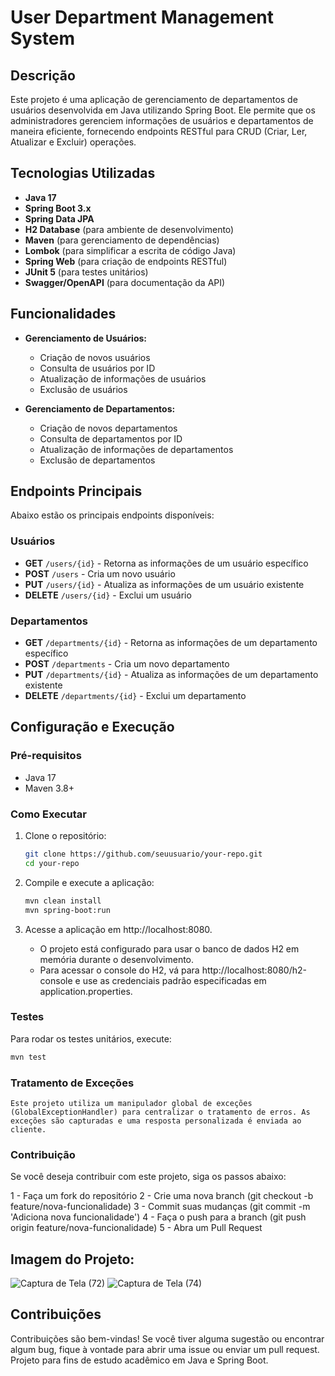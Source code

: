 # User Department Management System

## Descrição

Este projeto é uma aplicação de gerenciamento de departamentos de usuários desenvolvida em Java utilizando Spring Boot. Ele permite que os administradores gerenciem informações de usuários e departamentos de maneira eficiente, fornecendo endpoints RESTful para CRUD (Criar, Ler, Atualizar e Excluir) operações.

## Tecnologias Utilizadas

- **Java 17**
- **Spring Boot 3.x**
- **Spring Data JPA**
- **H2 Database** (para ambiente de desenvolvimento)
- **Maven** (para gerenciamento de dependências)
- **Lombok** (para simplificar a escrita de código Java)
- **Spring Web** (para criação de endpoints RESTful)
- **JUnit 5** (para testes unitários)
- **Swagger/OpenAPI** (para documentação da API)


## Funcionalidades

- **Gerenciamento de Usuários:**
  - Criação de novos usuários
  - Consulta de usuários por ID
  - Atualização de informações de usuários
  - Exclusão de usuários

- **Gerenciamento de Departamentos:**
  - Criação de novos departamentos
  - Consulta de departamentos por ID
  - Atualização de informações de departamentos
  - Exclusão de departamentos

## Endpoints Principais

Abaixo estão os principais endpoints disponíveis:

### Usuários
- **GET** `/users/{id}` - Retorna as informações de um usuário específico
- **POST** `/users` - Cria um novo usuário
- **PUT** `/users/{id}` - Atualiza as informações de um usuário existente
- **DELETE** `/users/{id}` - Exclui um usuário

### Departamentos
- **GET** `/departments/{id}` - Retorna as informações de um departamento específico
- **POST** `/departments` - Cria um novo departamento
- **PUT** `/departments/{id}` - Atualiza as informações de um departamento existente
- **DELETE** `/departments/{id}` - Exclui um departamento

## Configuração e Execução

### Pré-requisitos

- Java 17
- Maven 3.8+

### Como Executar

1. Clone o repositório:

   ```bash
   git clone https://github.com/seuusuario/your-repo.git
   cd your-repo
   ```
2. Compile e execute a aplicação:
    ```bash
   mvn clean install
   mvn spring-boot:run
    ```
3. Acesse a aplicação em http://localhost:8080.
    - O projeto está configurado para usar o banco de dados H2 em memória durante o desenvolvimento.
    - Para acessar o console do H2, vá para http://localhost:8080/h2-console e use as credenciais padrão especificadas em application.properties.

### Testes
Para rodar os testes unitários, execute:
   ```bash
   mvn test
   ```
### Tratamento de Exceções
    Este projeto utiliza um manipulador global de exceções (GlobalExceptionHandler) para centralizar o tratamento de erros. As exceções são capturadas e uma resposta personalizada é enviada ao cliente.

### Contribuição
Se você deseja contribuir com este projeto, siga os passos abaixo:

1 - Faça um fork do repositório
2 - Crie uma nova branch (git checkout -b feature/nova-funcionalidade)
3 - Commit suas mudanças (git commit -m 'Adiciona nova funcionalidade')
4 - Faça o push para a branch (git push origin feature/nova-funcionalidade)
5 - Abra um Pull Request

## Imagem do Projeto:
![Captura de Tela (72)](https://github.com/user-attachments/assets/b3c750a1-0c40-4ff4-ac3d-715d6466c6c4)
![Captura de Tela (74)](https://github.com/user-attachments/assets/3627a677-5a6f-4ce7-8d2d-cfd237bc9c99)

## Contribuições
Contribuições são bem-vindas! Se você tiver alguma sugestão ou encontrar algum bug, fique à vontade para abrir uma issue ou enviar um pull request. Projeto para fins de estudo acadêmico em Java e Spring Boot.

